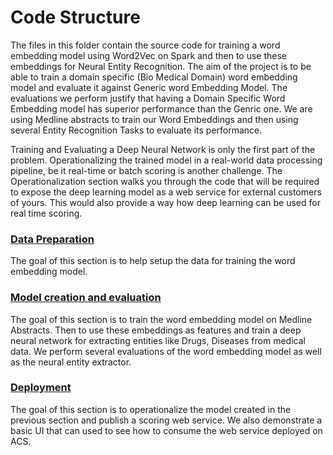 # **Code Structure**
The files in this folder contain the source code for training a word embedding model using Word2Vec on Spark and then to use these embeddings for Neural Entity Recognition. The aim of the project is to be able to
train a domain specific (Bio Medical Domain) word embedding model and evaluate it against Generic word Embedding Model. The evaluations we perform justify that having a Domain Specific Word Embedding model has superior
performance than the Genric one. We are using Medline abstracts to train our Word Embeddings and then using several Entity Recognition Tasks to evaluate its performance. 

Training and Evaluating a Deep Neural Network is only the first part of the problem. Operationalizing the trained model in a real-world data processing pipeline, be it real-time or batch scoring is another 
challenge. The Operationalization section walks you through the code that will be required to expose the deep learning model as a web service for external customers of yours. This would also provide a way how deep learning can be used for real time scoring. 

### [Data Preparation](01_data_acquisition_and_understanding/ReadMe.md)
The goal of this section is to help setup the data for training the word embedding model. 

### [Model creation and evaluation](02_modeling/ReadMe.md)
The goal of this section is to train the word embedding model on Medline Abstracts. Then to use these embeddings as features and train a deep neural network for extracting entities like
Drugs, Diseases from medical data. We perform several evaluations of the word embedding model as well as the neural entity extractor. 

### [Deployment](03_deployment/ReadMe.md)
The goal of this section is to operationalize the model created in the previous section and publish a scoring web service. We also demonstrate a basic UI that can used to see how to 
consume the web service deployed on ACS. 
